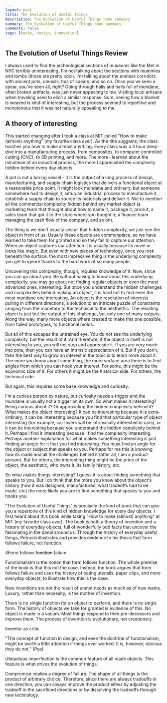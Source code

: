 ```yaml
---
layout: post
title: The Evolution of Useful Things
description: The Evolution of Useful Things book summary
summary: The Evolution of Useful Things book summary
comments: false
tags: [books, design, innovation]
---
```


## The Evolution of Useful Things Review

I always used to find the archeological sections of museums like the Met in NYC terribly uninteresting. I'm not talking about the sections with mummies and tombs (those are pretty cool). I'm talking about the endless corridors with ancient pots, utensils, tips of spears, and so on. Once you've seen a spear, you've seen all, right? Going through halls and halls full of mundane, often broken artifacts, was just never appealing to me. Visiting local artisans when traveling used to elicit a similar response. Sure, seeing how a blanket is weaved is kind of interesting, but the process seemed to repetitive and monotonous that it was not naturally appealing to me.

## A theory of interesting

This started changing after I took a class at MIT called "How to make (almost) anything" (my favorite class *ever*). As the title suggests, the class teaches you how to make almost anything. Every class was a 3 hour deep-dive into a manufacturing process, from composites, to computer controlled cutting (CNC), to 3D printing, and more. The more I learned about the minutieae of an industrial process, the more I appreciated the complexity hidden behind every day objects.

A pot is not a boring vessel - it is the output of a long process of design, manufacturing, and supply chain logistics that delivers a functional object at a reasonable price point. It might look mundane and ordinary, but someone somewhere had to design it, setup an industrial process to manufacture it, establish a supply chain to source its materials and deliver it. Not to mention all the commercial complexity hidden behind any market object (a marketing team that thought about how to name it, package it, price it; a sales team that got it to the store where you bought it; a finance team managing the cash flow of the company, and so on).

The thing is we don't usually see all that hidden complexity, we just see the object in front of us. Usually these objects are commonplace, so we have learned to take them for granted and so they fail to capture our attention. When an object captures our attention it is usually because its novel or looks like magic. But even with new pieces of technology, once you look beneath the surface, the most impressive thing is the underlying complexity you get to ignore thanks to the hard work of so many people.

Uncovering this complexity, though, requires knowledge of it. Now, since you can go about your life without having to know about this underlying complexity, you may go about not finding regular objects or even the most advanced ones, interesting. But once you understand the hidden challenges and complexities behind making an object, it is hard not to find even the most mundane one interesting. An object is the resolution of interests pulling in different directions, a solution to an intricate puzzle of constraints ranging from the monetary to the technical to the aesthethic. The resulting object is just but the output of this challenge, but only one of many outputs. Along the way, many more objects where created to make this one possible, from failed prototypes, to functional molds.

But all of this escapes the untrained eye. You do not see the underlying complexity, but the result of it. And therefore, if the object in itself is not interesting to you, you will not stop and appreciate it. If you are very much into pots, then you can have an intrinsic appreciation of it. But if you don't, then the best way to grow an interest in the topic is to learn more about it. The more you know about something, the more surface area there is to find angles from which you can hook your interest. For some, this might be the economic side of it. For others it might be the historical side. For others, the technical side.

But again, this requires some base knowledge and curiosity.

I'm a curious person by nature, but curiosity needs a trigger and the mundane is usually not a trigger on its own. So what makes it interesting? Being curious about it? Or appreciating the hidden complexity behind it? What makes the object interesting? It can be interesting because it is extra-ordinary, it can be interesting because you find that particular type of object interesting (for example, car lovers will be intrinsically interested in cars), or it can be interesting because you understand the hidden complexity behind it. Perhaps I find it interesting because I find the complexity interesting. Perhaps another explanation for what makes something interesting is just finding an angle for it that you find interesting. You must find an angle for the object or subject that speaks to you. Perhaps for me this is knowing how its made and all the challenges behind it (after all, I am a product person). But for others, the interesting thing might be the price of the object, the aesthetic, who owns it, its family history, etc.

So what makes things interesting? I guess it is about finding something that speaks to you. But I do think that the more you know about the object's history (how it was designed, manufactured, what tradeoffs had to be made, etc) the more likely you are to find something that speaks to you and hooks you.

"The Evolution of Useful Things" is precisely the kind of book that can give you a repertoire of this kind of hidden knowledge for every day objects. I first heard about this book while taking "How to make (almost) anything" at MIT (my favorite class *ever*). The book is both a theory of invention and a history of everyday objects, full of wonderfully odd facts that uncover the fascinating in the banal around us. Through the history of everyday useful things, Petroski illustrates and provides evidence to his thesis that form follows failure, not function.


#Form follows ~~function~~ failure

Functionalistm is the notion that form follows function. The whole premise of the book is that this not the case. Instead, the book argues that form follows failure and uses the history of eating utensils, paper clips, and more everyday objects, to illustrate how this is the case.

New inventions are not the result of unmet needs as much as of new wants. Luxury, rather than necessity, is the mother of invention.

There is no single function for an object to perform, and there is no single form. The history of objects we take for granted is evidence of this. No object is made in a vacum. Most things respond to their pre-decessors and improve them. The process of invention is evolutionary, not creationary.

Inventor as critic

"The concept of function in design, and even the doctrine of functionalism, might be worth a little attention if things ever worked. It is, however, obvious they do not." (Pye)

Ubiquitous imperfection is the common feature of all made objects. This feature is what drives the evolution of things.

Compromise implies a degree of failure. The shape of all things is the product of arbitrary choice. Therefore, since there are always tradeoffs in one direction, you can always improve the product either by adjusting the tradeoff in the sacrificed directions or by dissolving the tradeoffs through new technology.
